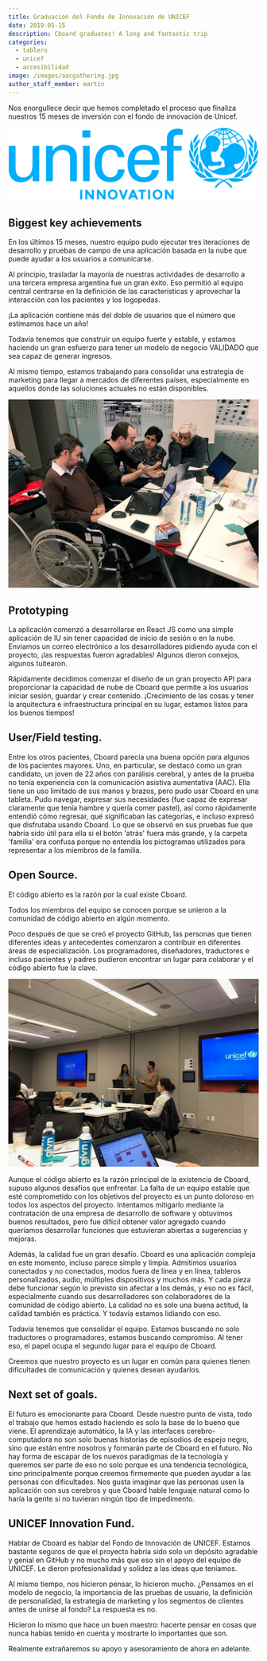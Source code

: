 ```yaml
---
title: Graduación del Fondo de Innovación de UNICEF
date: 2019-05-15
description: Cboard graduates! A long and fantastic trip
categories:
  - tablero
  - unicef
  - accesibilidad
image: /images/aacgathering.jpg
author_staff_member: martín
---
```

Nos enorgullece decir que hemos completado el proceso que finaliza nuestros 15 meses de inversión con el fondo de innovación de Unicef.

![UNICEF-Innovation_Primary-Logo](/images/UNICEF-Innovation_Primary-Logo.png)

## Biggest key achievements
En los últimos 15 meses, nuestro equipo pudo ejecutar tres iteraciones de desarrollo y pruebas de campo de una aplicación basada en la nube que puede ayudar a los usuarios a comunicarse.

Al principio, trasladar la mayoría de nuestras actividades de desarrollo a una tercera empresa argentina fue un gran éxito. Eso permitió al equipo central centrarse en la definición de las características y aprovechar la interacción con los pacientes y los logopedas.

¡La aplicación contiene más del doble de usuarios que el número que estimamos hace un año!

Todavía tenemos que construir un equipo fuerte y estable, y estamos haciendo un gran esfuerzo para tener un modelo de negocio VALIDADO que sea capaz de generar ingresos.

Al mismo tiempo, estamos trabajando para consolidar una estrategia de marketing para llegar a mercados de diferentes países, especialmente en aquellos donde las soluciones actuales no están disponibles.

![Cboard Team trabajando con el equipo comunicador Jellow ](/images/aacgathering3.jpg)

## Prototyping
La aplicación comenzó a desarrollarse en React JS como una simple aplicación de IU sin tener capacidad de inicio de sesión o en la nube. Enviamos un correo electrónico a los desarrolladores pidiendo ayuda con el proyecto, ¡las respuestas fueron agradables! Algunos dieron consejos, algunos tuitearon.

Rápidamente decidimos comenzar el diseño de un gran proyecto API para proporcionar la capacidad de nube de Cboard que permite a los usuarios iniciar sesión, guardar y crear contenido. ¡Crecimiento de las cosas y tener la arquitectura e infraestructura principal en su lugar, estamos listos para los buenos tiempos!

## User/Field testing.
Entre los otros pacientes, Cboard parecía una buena opción para algunos de los pacientes mayores. Uno, en particular, se destacó como un gran candidato, un joven de 22 años con parálisis cerebral, y antes de la prueba no tenía experiencia con la comunicación asistiva aumentativa (AAC). Ella tiene un uso limitado de sus manos y brazos, pero pudo usar Cboard en una tableta. Pudo navegar, expresar sus necesidades (fue capaz de expresar claramente que tenía hambre y quería comer pastel), así como rápidamente entendió cómo regresar, qué significaban las categorías, e incluso expresó que disfrutaba usando Cboard. Lo que se observó en sus pruebas fue que habría sido útil para ella si el botón 'atrás' fuera más grande, y la carpeta 'familia' era confusa porque no entendía los pictogramas utilizados para representar a los miembros de la familia.

## Open Source.
El código abierto es la razón por la cual existe Cboard.

Todos los miembros del equipo se conocen porque se unieron a la comunidad de código abierto en algún momento.

Poco después de que se creó el proyecto GitHub, las personas que tienen diferentes ideas y antecedentes comenzaron a contribuir en diferentes áreas de especialización. Los programadores, diseñadores, traductores e incluso pacientes y padres pudieron encontrar un lugar para colaborar y el código abierto fue la clave.

![Equipo trabajando con el fondo de innovación de Unicef](/images/aacgathering2.jpg)

Aunque el código abierto es la razón principal de la existencia de Cboard, supuso algunos desafíos que enfrentar. La falta de un equipo estable que esté comprometido con los objetivos del proyecto es un punto doloroso en todos los aspectos del proyecto. Intentamos mitigarlo mediante la contratación de una empresa de desarrollo de software y obtuvimos buenos resultados, pero fue difícil obtener valor agregado cuando queríamos desarrollar funciones que estuvieran abiertas a sugerencias y mejoras.

Además, la calidad fue un gran desafío. Cboard es una aplicación compleja en este momento, incluso parece simple y limpia. Admitimos usuarios conectados y no conectados, modos fuera de línea y en línea, tableros personalizados, audio, múltiples dispositivos y muchos más. Y cada pieza debe funcionar según lo previsto sin afectar a los demás, y eso no es fácil, especialmente cuando sus desarrolladores son colaboradores de la comunidad de código abierto. La calidad no es solo una buena actitud, la calidad también es práctica. Y todavía estamos lidiando con eso.

Todavía tenemos que consolidar el equipo. Estamos buscando no solo traductores o programadores, estamos buscando compromiso. Al tener eso, el papel ocupa el segundo lugar para el equipo de Cboard.

Creemos que nuestro proyecto es un lugar en común para quienes tienen dificultades de comunicación y quienes desean ayudarlos.

## Next set of goals.
El futuro es emocionante para Cboard. Desde nuestro punto de vista, todo el trabajo que hemos estado haciendo es solo la base de lo bueno que viene. El aprendizaje automático, la IA y las interfaces cerebro-computadora no son solo buenas historias de episodios de espejo negro, sino que están entre nosotros y formarán parte de Cboard en el futuro. No hay forma de escapar de los nuevos paradigmas de la tecnología y queremos ser parte de eso no solo porque es una tendencia tecnológica, sino principalmente porque creemos firmemente que pueden ayudar a las personas con dificultades. Nos gusta imaginar que las personas usen la aplicación con sus cerebros y que Cboard hable lenguaje natural como lo haría la gente si no tuvieran ningún tipo de impedimento.

## UNICEF Innovation Fund.
Hablar de Cboard es hablar del Fondo de Innovación de UNICEF. Estamos bastante seguros de que el proyecto habría sido solo un depósito agradable y genial en GitHub y no mucho más que eso sin el apoyo del equipo de UNICEF. Le dieron profesionalidad y solidez a las ideas que teníamos.

Al mismo tiempo, nos hicieron pensar, lo hicieron mucho. ¿Pensamos en el modelo de negocio, la importancia de las pruebas de usuario, la definición de personalidad, la estrategia de marketing y los segmentos de clientes antes de unirse al fondo? La respuesta es no.

Hicieron lo mismo que hace un buen maestro: hacerte pensar en cosas que nunca habías tenido en cuenta y mostrarte lo importantes que son.

Realmente extrañaremos su apoyo y asesoramiento de ahora en adelante. 
